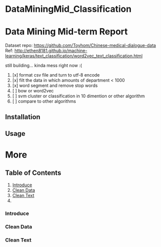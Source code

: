 # DataMiningMid_Classification
Data Mining Mid-term Report
=====

Dataset repo: https://github.com/Toyhom/Chinese-medical-dialogue-data
Ref: http://ethen8181.github.io/machine-learning/keras/text_classification/word2vec_text_classification.html

still building...
kinda mess right now :(

1. [x] format csv file and turn to utf-8 encode
2. [x] filt the data in which amounts of department < 1000 
3. [x] word segment and remove stop words
4. [ ] bow or word2vec
5. [ ] svm cluster or classification in 10 dimention or other algorithm
6. [ ] compare to other algorithms 

Installation
-----

Usage
-----
More
=====
## Table of Contents
1. [Introduce](#introduce)
2. [Clean Data](#clean-data)
3. [Clean Text](#clean-text)
4. 


### Introduce

### Clean Data

### Clean Text

